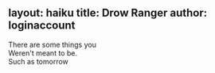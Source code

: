 layout: haiku
title: Drow Ranger
author: loginaccount
---

There are some things you<br>
Weren't meant to be.<br>
Such as tomorrow

